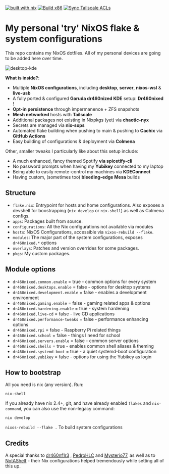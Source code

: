 

[![built with nix](https://img.shields.io/static/v1?logo=nixos&logoColor=white&label=&message=Built%20with%20Nix&color=41439a)](https://builtwithnix.org) [![Build x86](https://github.com/dr460nf1r3/dr460nixed/actions/workflows/cachix_x86.yml/badge.svg)](https://github.com/dr460nf1r3/dr460nixed/actions/workflows/cachix_x86.yml) [![Sync Tailscale ACLs](https://github.com/dr460nf1r3/dr460nixed/actions/workflows/tailscale.yml/badge.svg)](https://github.com/dr460nf1r3/dr460nixed/actions/workflows/tailscale.yml)

# My personal 'try' NixOS flake & system configurations

This repo contains my NixOS dotfiles. All of my personal devices are going to be added here over time.

![desktop-kde](https://i.imgur.com/hZQj0fi.png)

**What is inside?**:

- Multiple **NixOS configurations**, including **desktop**, **server**, **nixos-wsl** & **live-usb**
- A fully ported & configured **Garuda dr460nized KDE** setup: **Dr460nixed** !
- **Opt-in persistence** through impermanence + ZFS snapshots
- **Mesh networked** hosts with **Tailscale**
- Additional packages not existing in Nixpkgs (yet) via **chaotic-nyx**
- Secrets are managed via **nix-sops**
- Automated flake building when pushing to main & pushing to **Cachix** via **GitHub Actions**
- Easy building of configurations & deployment via **Colmena**

Other, smaller tweaks I particularly like about this setup include:

- A much enhanced, fancy themed Spotify **via spicetify-cli**
- No password prompts when having my **Yubikey** connected to my laptop
- Being able to easily remote-control my machines via **KDEConnect**
- Having custom, (sometimes too) **bleeding-edge Mesa** builds

## Structure

- `flake.nix`: Entrypoint for hosts and home configurations. Also exposes a
  devshell for boostrapping (`nix develop` or `nix-shell`) as well as Colmena configs.
- `apps`: Packages built from source.
- `configurations`: All the Nix configurations not available via modules
- `hosts`: NixOS Configurations, accessible via `nixos-rebuild --flake`.
- `modules`: The major part of the system configurations, exposes `dr460nixed.*` options
- `overlays`: Patches and version overrides for some packages.
- `pkgs`: My custom packages.

## Module options

- `dr460nixed.common.enable` = true - common options for every system
- `dr460nixed.desktops.enable` = false - options for desktop systems
- `dr460nixed.development.enable` = false - enables a development environment
- `dr460nixed.gaming.enable` = false - gaming related apps & options
- `dr460nixed.hardening.enable` = true - system hardening
- `dr460nixed.live-cd` = false - live CD applications
- `dr460nixed.performance-tweaks` = false - performance enhancing options
- `dr460nixed.rpi` = false - Raspberry Pi related things
- `dr460nixed.school` = false - things I need for school
- `dr460nixed.servers.enable` = false - common server options
- `dr460nixed.shells` = true - enables common shell aliases & theming
- `dr460nixed.systemd-boot` = true - a quiet systemd-boot configuration
- `dr460nixed.yubikey` = false - options for using the Yubikey as login

## How to bootstrap

All you need is nix (any version). Run:

```
nix-shell
```

If you already have nix 2.4+, git, and have already enabled `flakes` and
`nix-command`, you can also use the non-legacy command:

```
nix develop
```

`nixos-rebuild --flake .` To build system configurations

## Credits

A special thanks to  [dr460nf1r3](https://github.com/dr460nf1r3) , [PedroHLC](https://github.com/pedrohlc) and [Mysterio77](https://github.com/Misterio77), as well as to [NotAShelf](https://github.com/NotAShelf) - their Nix configurations helped tremendously while setting all of this up.
